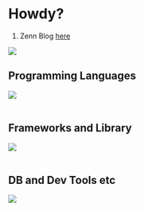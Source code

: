 # Howdy?
1. Zenn Blog [here](https://zenn.dev/na0kia)

![](https://github-readme-stats.vercel.app/api/top-langs?username=na0kiA&show_icons=true&locale=en&layout=compact)

## Programming Languages

<img src="https://skillicons.dev/icons?i=html,css,js,typescript,ruby," /> <br /><br />

## Frameworks and Library

<img src="https://skillicons.dev/icons?i=rails,jest,jquery,tailwind" /> <br /><br />

## DB and Dev Tools etc

<img src="https://skillicons.dev/icons?i=mysql,redis,docker,aws,figma,nginx,sentry" /> <br /><br />